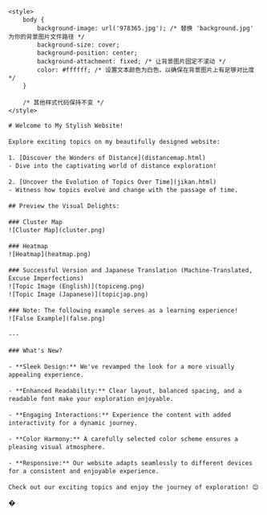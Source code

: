 <!DOCTYPE html>
<html lang="en">

<head>
    <meta charset="UTF-8">
    <meta name="viewport" content="width=device-width, initial-scale=1.0">
    <title>Welcome to My Stylish Website!</title>

    <style>
        body {
            background-image: url('978365.jpg'); /* 替换 'background.jpg' 为你的背景图片文件路径 */
            background-size: cover;
            background-position: center;
            background-attachment: fixed; /* 让背景图片固定不滚动 */
            color: #ffffff; /* 设置文本颜色为白色，以确保在背景图片上有足够对比度 */
        }

        /* 其他样式代码保持不变 */
    </style>
</head>

<body>

    # Welcome to My Stylish Website!

    Explore exciting topics on my beautifully designed website:

    1. [Discover the Wonders of Distance](distancemap.html)
    - Dive into the captivating world of distance exploration!

    2. [Uncover the Evolution of Topics Over Time](jikan.html)
    - Witness how topics evolve and change with the passage of time.

    ## Preview the Visual Delights:

    ### Cluster Map
    ![Cluster Map](cluster.png)

    ### Heatmap
    ![Heatmap](heatmap.png)

    ### Successful Version and Japanese Translation (Machine-Translated, Excuse Imperfections)
    ![Topic Image (English)](topiceng.png)
    ![Topic Image (Japanese)](topicjap.png)

    ### Note: The following example serves as a learning experience!
    ![False Example](false.png)

    ---

    ### What's New?

    - **Sleek Design:** We've revamped the look for a more visually appealing experience.

    - **Enhanced Readability:** Clear layout, balanced spacing, and a readable font make your exploration enjoyable.

    - **Engaging Interactions:** Experience the content with added interactivity for a dynamic journey.

    - **Color Harmony:** A carefully selected color scheme ensures a pleasing visual atmosphere.

    - **Responsive:** Our website adapts seamlessly to different devices for a consistent and enjoyable experience.

    Check out our exciting topics and enjoy the journey of exploration! 😊

</body>

</html>
�
